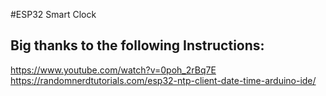 #ESP32 Smart Clock
## Big thanks to the following Instructions:
https://www.youtube.com/watch?v=0poh_2rBq7E
https://randomnerdtutorials.com/esp32-ntp-client-date-time-arduino-ide/
